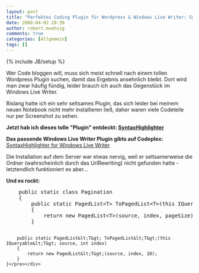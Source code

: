 ```yaml
---
layout: post
title: "Perfektes Coding Plugin für Wordpress & Windows Live Writer: SyntaxHighlighter"
date: 2008-04-02 20:39
author: robert.muehsig
comments: true
categories: [Allgemein]
tags: []
---
```

{% include JB/setup %}
<p>Wer Code bloggen will, muss sich meist schnell nach einem tollen Wordpress Plugin suchen, damit das Ergebnis ansehnlich bleibt. Dort wird man zwar h&#228;ufig f&#252;ndig, leider brauch ich auch das Gegenst&#252;ck im Windows Live Writer. </p>  <p>Bislang hatte ich ein sehr seltsames Plugin, das sich leider bei meinem neuen Notebook nicht mehr installieren lie&#223;, daher waren viele Codeteile nur per Screenshot zu sehen.</p>  <p><strong>Jetzt hab ich dieses tolle &quot;Plugin&quot; entdeckt: <a href="http://code.google.com/p/syntaxhighlighter/">SyntaxHighlighter</a></strong></p>  <p><strong>Das passende Windows Live Writer Plugin gibts auf Codeplex:</strong> <a href="http://www.codeplex.com/wlwSyntaxHighlighter">SyntaxHighlighter for Windows Live Writer</a></p>  <p>Die Installation auf dem Server war etwas nervig, weil er seltsamerweise die Ordner (wahrscheinlich durch das UrlRewriting) nicht gefunden hatte - letztendlich funktioniert es aber...</p>  <p><strong>Und es rockt:</strong></p>  <div class="wlWriterSmartContent" id="scid:812469c5-0cb0-4c63-8c15-c81123a09de7:e5cf2862-126b-468e-997d-06c3698ea17a" style="padding-right: 0px; display: inline; padding-left: 0px; float: none; padding-bottom: 0px; margin: 0px; padding-top: 0px"><pre name="code" class="c#">    public static class Pagination
    {
        public static PagedList&lt;T&gt; ToPagedList&lt;T&gt;(this IQueryable&lt;T&gt; source, int index, int pageSize)
        {
            return new PagedList&lt;T&gt;(source, index, pageSize);
        }

        public static PagedList&lt;T&gt; ToPagedList&lt;T&gt;(this IQueryable&lt;T&gt; source, int index)
        {
            return new PagedList&lt;T&gt;(source, index, 10);
        }
    }</pre></div>
